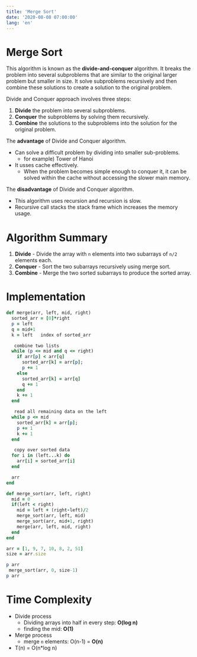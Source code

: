 ```yaml
---
title: 'Merge Sort'
date: '2020-08-08 07:00:00'
lang: 'en'
---
```


# Merge Sort
This algorithm is known as the **divide-and-conquer** algorithm. It breaks the problem into several
 subproblems that are similar to the original larger problem but smaller in size.
 It solve subproblems recursively and then combine these solutions to create a solution to the
 original problem.

Divide and Conquer approach involves three steps:
1. **Divide** the problem into several subproblems.
2. **Conquer** the subproblems by solving them recursively.
3. **Combine** the solutions to the subproblems into the solution for the original problem.

The **advantage** of Divide and Conquer algorithm.
- Can solve a difficult problem by dividing into smaller sub-problems.
  + for example) Tower of Hanoi
- It usses cache effectively.
  + When the problem becomes simple enough to conquer it, it can be solved within the cache without accessing the slower main memory.

The **disadvantage** of Divide and Conquer algorithm.
- This algorithm uses recursion and recursion is slow.
- Recursive call stacks the stack frame which increases the memory usage.


# Algorithm Summary
1. **Divide** - Divide the array with `n` elements into two subarrays of `n/2` elements each.
2. **Conquer** - Sort the two subarrays recursively using merge sort.
3. **Combine** - Merge the two sorted subarrays to produce the sorted array.


# Implementation

```rb
def merge(arr, left, mid, right)
  sorted_arr = [0]*right
  p = left
  q = mid+1
  k = left   index of sorted_arr

   combine two lists
  while (p <= mid and q <= right)
    if arr[p] < arr[q]
      sorted_arr[k] = arr[p];
      p += 1
    else
      sorted_arr[k] = arr[q]
      q += 1
    end
    k += 1
  end

   read all remaining data on the left
  while p <= mid
    sorted_arr[k] = arr[p];
    p += 1
    k += 1
  end

   copy over sorted data
  for i in (left...k) do
    arr[i] = sorted_arr[i]
  end

  arr
end

def merge_sort(arr, left, right)
  mid = 0
  if(left < right)
    mid = left + (right-left)/2
    merge_sort(arr, left, mid)
    merge_sort(arr, mid+1, right)
    merge(arr, left, mid, right)
  end
end

arr = [1, 9, 7, 10, 8, 2, 51]
size = arr.size

p arr
 merge_sort(arr, 0, size-1)
p arr
```

# Time Complexity
- Divide process
  + Dividing arrays into half in every step: **O(log n)**
  + finding the mid: **O(1)**
- Merge process
  + merge `n` elements: O(n-1) =  **O(n)**
- T(n) = O(n*log n)